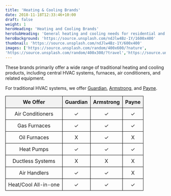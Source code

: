 ```yaml
---
title: 'Heating & Cooling Brands'
date: 2018-11-18T12:33:46+10:00
draft: false
weight: 1
heroHeading: 'Heating and Cooling Brands'
heroSubHeading: 'General heating and cooling needs for residential and light commercial spaces.'
heroBackground: 'https://source.unsplash.com/ndJlw4Bz-1Y/1600x400'
thumbnail: 'https://source.unsplash.com/ndJlw4Bz-1Y/600x400'
images: ['https://source.unsplash.com/random/400x600/?nature', 
'https://source.unsplash.com/random/400x300/?travel','https://source.unsplash.com/random/400x300/?architecture','https://source.unsplash.com/random/400x600/?buildings','https://source.unsplash.com/random/400x300/?city','https://source.unsplash.com/random/400x600/?business']
---
```


These brands primarily offer a wide range of traditional heating and cooling products, including central HVAC systems, furnaces, air conditioners, and related equipment. 

For traditional HVAC systems, we offer [Guardian](https://www.guardianhomecomfort.com/), [Armstrong](https://www.armstrongair.com/), and [Payne](https://www.payne.com/en/us/). 

<style>
.custom-table {
  border-collapse: collapse;
  width: 100%;
}

.custom-table th, .custom-table td {
  border: 1px solid black;
  padding: 8px;
  text-align: center;
}

.custom-table th {
  background-color: #f2f2f2;
}
</style>

<table class="custom-table">
  <tr>
    <th>We Offer</th>
    <th>Guardian</th>
    <th>Armstrong</th>
    <th>Payne</th>
  </tr>
  <tr>
    <td>Air Conditioners</td>
    <td>✓</td>
    <td>✓</td>
    <td>✓</td>
  </tr>
  <tr>
    <td>Gas Furnaces</td>
    <td>✓</td>
    <td>✓</td>
    <td>✓</td>
  </tr>
  <tr>
    <td>Oil Furnaces</td>
    <td>X</td>
    <td>✓</td>
    <td>X</td>
  </tr>
  <tr>
    <td>Heat Pumps</td>
    <td>✓</td>
    <td>✓</td>
    <td>✓</td>
  </tr>
  <tr>
    <td>Ductless Systems</td>
    <td>X</td>
    <td>X</td>
    <td>X</td>
  </tr>
  <tr>
    <td>Air Handlers</td>
    <td>✓</td>
    <td>✓</td>
    <td>X</td>
  </tr>
  <tr>
    <td>Heat/Cool All-in-one</td>
    <td>✓</td>
    <td>✓</td>
    <td>✓</td>
  </tr>
</table>
